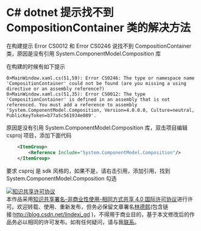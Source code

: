 # C# dotnet 提示找不到 CompositionContainer 类的解决方法

在构建提示 Error CS0012 和 Error CS0246 说找不到 CompositionContainer 类，原因是没有引用 System.ComponentModel.Composition 库

<!--more-->
<!-- 发布 -->

在构建的时候有如下提示

```
0>MainWindow.xaml.cs(51,59): Error CS0246: The type or namespace name 'CompositionContainer' could not be found (are you missing a using directive or an assembly reference?)
0>MainWindow.xaml.cs(51,35): Error CS0012: The type 'CompositionContainer' is defined in an assembly that is not referenced. You must add a reference to assembly 'System.ComponentModel.Composition, Version=4.0.0.0, Culture=neutral, PublicKeyToken=b77a5c561934e089'.
```

原因是没有引用 System.ComponentModel.Composition 库，双击项目编辑 csproj 项目，添加下面代码

```xml
    <ItemGroup>
        <Reference Include="System.ComponentModel.Composition"/>
    </ItemGroup>
```

要求 csproj 是 sdk 风格的，如果不是，请右击引用，添加引用，找到 System.ComponentModel.Composition 勾选

<a rel="license" href="http://creativecommons.org/licenses/by-nc-sa/4.0/"><img alt="知识共享许可协议" style="border-width:0" src="https://licensebuttons.net/l/by-nc-sa/4.0/88x31.png" /></a><br />本作品采用<a rel="license" href="http://creativecommons.org/licenses/by-nc-sa/4.0/">知识共享署名-非商业性使用-相同方式共享 4.0 国际许可协议</a>进行许可。欢迎转载、使用、重新发布，但务必保留文章署名[林德熙](http://blog.csdn.net/lindexi_gd)(包含链接:http://blog.csdn.net/lindexi_gd )，不得用于商业目的，基于本文修改后的作品务必以相同的许可发布。如有任何疑问，请与我[联系](mailto:lindexi_gd@163.com)。
